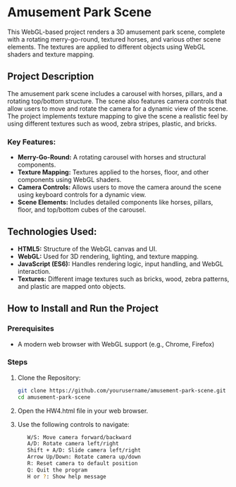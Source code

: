 # Amusement Park Scene

This WebGL-based project renders a 3D amusement park scene, complete with a rotating merry-go-round, textured horses, and various other scene elements. The textures are applied to different objects using WebGL shaders and texture mapping.

## Project Description
The amusement park scene includes a carousel with horses, pillars, and a rotating top/bottom structure. The scene also features camera controls that allow users to move and rotate the camera for a dynamic view of the scene. The project implements texture mapping to give the scene a realistic feel by using different textures such as wood, zebra stripes, plastic, and bricks.

### Key Features:
- **Merry-Go-Round:** A rotating carousel with horses and structural components.
- **Texture Mapping:** Textures applied to the horses, floor, and other components using WebGL shaders.
- **Camera Controls:** Allows users to move the camera around the scene using keyboard controls for a dynamic view.
- **Scene Elements:** Includes detailed components like horses, pillars, floor, and top/bottom cubes of the carousel.

## Technologies Used:
- **HTML5:** Structure of the WebGL canvas and UI.
- **WebGL:** Used for 3D rendering, lighting, and texture mapping.
- **JavaScript (ES6):** Handles rendering logic, input handling, and WebGL interaction.
- **Textures:** Different image textures such as bricks, wood, zebra patterns, and plastic are mapped onto objects.

## How to Install and Run the Project

### Prerequisites
- A modern web browser with WebGL support (e.g., Chrome, Firefox)

### Steps
1. Clone the Repository:
   ```bash
   git clone https://github.com/yourusername/amusement-park-scene.git
   cd amusement-park-scene

2. Open the HW4.html file in your web browser.

3. Use the following controls to navigate:
   ```bash
      W/S: Move camera forward/backward
      A/D: Rotate camera left/right
      Shift + A/D: Slide camera left/right
      Arrow Up/Down: Rotate camera up/down
      R: Reset camera to default position
      Q: Quit the program
      H or ?: Show help message
